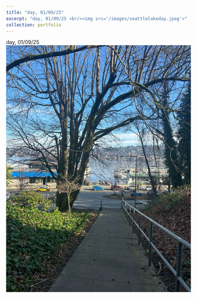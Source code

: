 ```yaml
---
title: "day, 01/09/25"
excerpt: "day, 01/09/25 <br/><img src='/images/seattlelakeday.jpeg'>"
collection: portfolio
---
```


day, 01/09/25 <br/><img src='/images/seattlelakeday.jpeg'>
